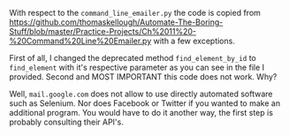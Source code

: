 With respect to the `command_line_emailer.py` the code is copied from https://github.com/thomaskellough/Automate-The-Boring-Stuff/blob/master/Practice-Projects/Ch%2011%20-%20Command%20Line%20Emailer.py with a few exceptions.

First of all, I changed the deprecated method `find_element_by_id` to `find_element` with it's respective parameter as you can see in the file I provided. Second and MOST IMPORTANT this code does not work. Why?

Well, `mail.google.com` does not allow to use directly automated software such as Selenium. Nor does Facebook or Twitter if you wanted to make an additional program. You would have to do it another way, the first step is probably consulting their API's.  
